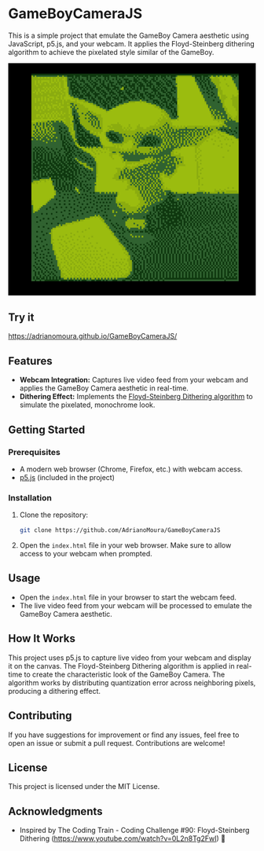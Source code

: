 # GameBoyCameraJS

This is a simple project that emulate the GameBoy Camera aesthetic using JavaScript, p5.js, and your webcam. It applies the Floyd-Steinberg dithering algorithm to achieve the pixelated style similar of the GameBoy.

![Sample](https://github.com/AdrianoMoura/GameBoyCameraJS/blob/master/grogu.png?raw=true)

## Try it 

https://adrianomoura.github.io/GameBoyCameraJS/

## Features

- **Webcam Integration:** Captures live video feed from your webcam and applies the GameBoy Camera aesthetic in real-time.
- **Dithering Effect:** Implements the [Floyd-Steinberg Dithering algorithm](https://en.wikipedia.org/wiki/Floyd%E2%80%93Steinberg_dithering) to simulate the pixelated, monochrome look.

## Getting Started

### Prerequisites

- A modern web browser (Chrome, Firefox, etc.) with webcam access.
- [p5.js](https://p5js.org/) (included in the project)

### Installation

1. Clone the repository:
    ```bash
    git clone https://github.com/AdrianoMoura/GameBoyCameraJS
    ```
3. Open the `index.html` file in your web browser. Make sure to allow access to your webcam when prompted.

## Usage

- Open the `index.html` file in your browser to start the webcam feed.
- The live video feed from your webcam will be processed to emulate the GameBoy Camera aesthetic.

## How It Works

This project uses p5.js to capture live video from your webcam and display it on the canvas. The Floyd-Steinberg Dithering algorithm is applied in real-time to create the characteristic look of the GameBoy Camera. The algorithm works by distributing quantization error across neighboring pixels, producing a dithering effect.

## Contributing

If you have suggestions for improvement or find any issues, feel free to open an issue or submit a pull request. Contributions are welcome!

## License

This project is licensed under the MIT License.

## Acknowledgments

- Inspired by The Coding Train - Coding Challenge #90: Floyd-Steinberg Dithering (https://www.youtube.com/watch?v=0L2n8Tg2FwI) 🚂
